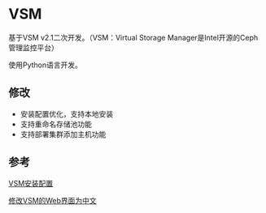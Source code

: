 # VSM

基于VSM v2.1二次开发。（VSM：Virtual Storage Manager是Intel开源的Ceph管理监控平台）

使用Python语言开发。


## 修改

* 安装配置优化，支持本地安装
* 支持重命名存储池功能
* 支持部署集群添加主机功能

## 参考


[VSM安装配置](http://www.hl10502.com/2017/03/31/vsm-install-deploy/)


[修改VSM的Web界面为中文](http://www.hl10502.com/2017/03/31/vsm-web-zh/)
